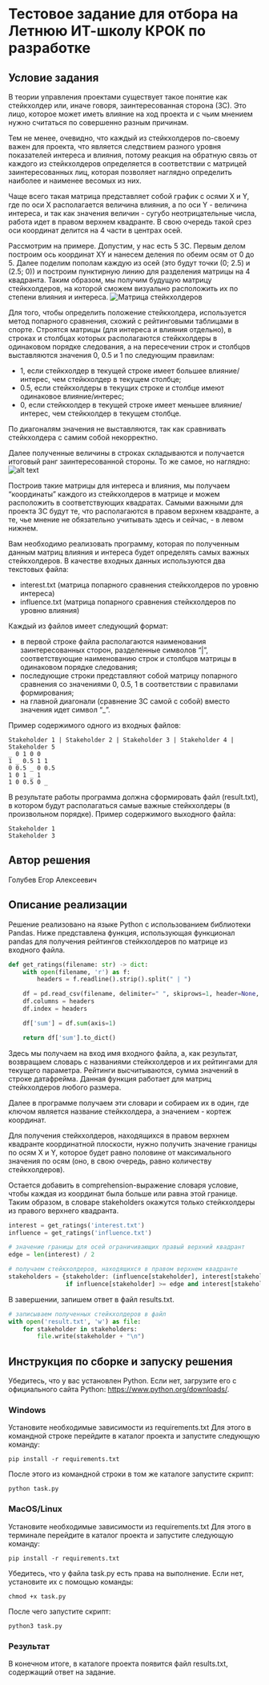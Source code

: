 # Тестовое задание для отбора на Летнюю ИТ-школу КРОК по разработке

## Условие задания
В теории управления проектами существует такое понятие как стейкхолдер или, иначе говоря, заинтересованная сторона (ЗС). Это лицо, которое может иметь влияние на ход проекта и с чьим мнением нужно считаться по совершенно разным причинам.

Тем не менее, очевидно, что каждый из стейкхолдеров по-своему важен для проекта, что является следствием разного уровня показателей интереса и влияния, потому реакция на обратную связь от каждого из стейкхолдеров определяется в соответствии с матрицей заинтересованных лиц, которая позволяет наглядно определить наиболее и наименее весомых из них.

Чаще всего такая матрица представляет собой график с осями X и Y, где по оси X располагается величина влияния, а по оси Y - величина интереса, и так как значения величин - сугубо неотрицательные числа, работа идет в правом верхнем квадранте. В свою очередь такой срез оси координат делится на 4 части в центрах осей.

Рассмотрим на примере. Допустим, у нас есть 5 ЗС. Первым делом построим ось координат XY и нанесем деления по обеим осям от 0 до 5. Далее поделим пополам каждую из осей (это будут точки (0; 2.5) и (2.5; 0)) и построим пунктирную линию для разделения матрицы на 4 квадранта. Таким образом, мы получим будущую матрицу стейкхолдеров, на которой сможем визуально расположить их по степени влияния и интереса.
![Матрица стейкхолдеров](https://github.com/croc-code/school2024-test-task5/blob/master/stakeholders_matrix.png)

Для того, чтобы определить положение стейкхолдера, используется метод попарного сравнения, схожий с рейтинговыми таблицами в спорте. Строятся матрицы (для интереса и влияния отдельно), в строках и столбцах которых располагаются стейкхолдеры в одинаковом порядке следования, а на пересечении строк и столбцов выставляются значения 0, 0.5 и 1 по следующим правилам:
- 1, если стейкхолдер в текущей строке имеет большее влияние/интерес, чем стейкхолдер в текущем столбце;
- 0.5, если стейкхолдеры в текущих строке и столбце имеют одинаковое влияние/интерес;
- 0, если стейкхолдер в текущей строке имеет меньшее влияние/интерес, чем стейкхолдер в текущем столбце.

По диагоналям значения не выставляются, так как сравнивать стейкхолдера с самим собой некорректно.

Далее полученные величины в строках складываются и получается итоговый ранг заинтересованной стороны. То же самое, но наглядно:
![alt text](https://github.com/croc-code/school2024-test-task5/blob/master/pair_compair.png)

Построив такие матрицы для интереса и влияния, мы получаем “координаты” каждого из стейкхолдеров в матрице и можем расположить в соответствующих квадратах.
Самыми важными для проекта ЗС будут те, что располагаются в правом верхнем квадранте, а те, чье мнение не обязательно учитывать здесь и сейчас, - в левом нижнем.

Вам необходимо реализовать программу, которая по полученным данным матриц влияния и интереса будет определять самых важных стейкхолдеров. В качестве входных данных используются два текстовых файла:
- interest.txt (матрица попарного сравнения стейкхолдеров по уровню интереса)
- influence.txt (матрица попарного сравнения стейкхолдеров по уровню влияния)

Каждый из файлов имеет следующий формат:
- в первой строке файла располагаются наименования заинтересованных сторон, разделенные символов “|”, соответствующие наименованию строк и столбцов матрицы в одинаковом порядке следования;
- последующие строки представляют собой матрицу попарного сравнения со значениями 0, 0.5, 1 в соответствии с правилами формирования;
- на главной диагонали (сравнение ЗС самой с собой) вместо значения идет символ “_”.

Пример содержимого одного из входных файлов:
```
Stakeholder 1 | Stakeholder 2 | Stakeholder 3 | Stakeholder 4 | Stakeholder 5
_ 0 1 0 0
1 _ 0.5 1 1
0 0.5 _ 0 0.5
1 0 1 _ 1
1 0 0.5 0 _
```

В результате работы программа должна сформировать файл (result.txt), в котором будут располагаться самые важные стейкхолдеры (в произвольном порядке). Пример содержимого выходного файла:
```
Stakeholder 1
Stakeholder 3
```

## Автор решения
Голубев Егор Алексеевич
## Описание реализации
Решение реализовано на языке Python с использованием библиотеки Pandas.
Ниже представлена функция, использующая функционал pandas для получения рейтингов стейкхолдеров по матрице из
входного файла.
```python
def get_ratings(filename: str) -> dict:
    with open(filename, 'r') as f:
        headers = f.readline().strip().split(" | ")

    df = pd.read_csv(filename, delimiter=" ", skiprows=1, header=None, na_values='_', keep_default_na=False)
    df.columns = headers
    df.index = headers

    df['sum'] = df.sum(axis=1)

    return df['sum'].to_dict()
```
Здесь мы получаем на вход имя входного файла, а, как результат, возвращаем словарь с названиями стейкхолдеров и их
рейтингами для текущего параметра. Рейтинги высчитываются, сумма значений в строке датафрейма.
Данная функция работает для матриц стейкхолдеров любого размера.

Далее в программе получаем эти словари и собираем их в один, где ключом является название стейкхолдера, а
значением - кортеж координат.

Для получения стейкхолдеров, находящихся в правом верхнем квадранте координатной плоскости, нужно получить
значение границы по осям X и Y, которое будет равно половине от максимального значения по осям 
(оно, в свою очередь, равно количеству стейкхолдеров).

Остается добавить в comprehension-выражение словаря условие, чтобы каждая из координат была больше или равна этой границе.
Таким образом, в словаре stakeholders окажутся только стейкхолдеры из правого верхнего квадранта.
```python
interest = get_ratings('interest.txt')
influence = get_ratings('influence.txt')

# значение границы для осей ограничивающих правый верхний квадрант
edge = len(interest) / 2

# получаем стейкхолдеров, находящихся в правом верхнем квадранте
stakeholders = {stakeholder: (influence[stakeholder], interest[stakeholder]) for stakeholder in interest
                if influence[stakeholder] >= edge and interest[stakeholder] >= edge}

```

В завершении, запишем ответ в файл results.txt.

```python
# записываем полученных стейкхолдеров в файл
with open('result.txt', 'w') as file:
    for stakeholder in stakeholders:
        file.write(stakeholder + "\n")

```


## Инструкция по сборке и запуску решения
Убедитесь, что у вас установлен Python. Если нет, загрузите его с официального сайта Python: https://www.python.org/downloads/.
### Windows
Установите необходимые зависимости из requirements.txt
Для этого в командной строке перейдите в каталог проекта и запустите следующую команду:
```commandline
pip install -r requirements.txt
```
После этого из командной строки в том же каталоге запустите скрипт:
```commandline
python task.py
```

### MacOS/Linux
Установите необходимые зависимости из requirements.txt
Для этого в терминале перейдите в каталог проекта и запустите следующую команду:
```commandline
pip install -r requirements.txt
```
Убедитесь, что у файла task.py есть права на выполнение. 
Если нет, установите их с помощью команды:
```commandline
chmod +x task.py
```
После чего запустите скрипт:
```commandline
python3 task.py
```
### Результат
В конечном итоге, в каталоге проекта появится файл results.txt, содержащий ответ на задание.




